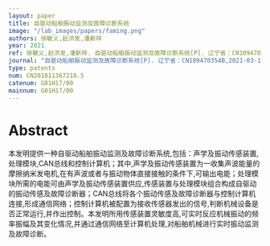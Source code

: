 ```yaml
---
layout: paper
title: 自驱动船舶振动监测及故障诊断系统
image: "/lab_images/papers/faming.png"
authors: 徐敏义,赵洪发,潘新祥
year: 2021
ref: 徐敏义,赵洪发,潘新祥. 自驱动船舶振动监测及故障诊断系统[P]. 辽宁省：CN109470354B,2021-03-19
journal: "自驱动船舶振动监测及故障诊断系统[P]. 辽宁省：CN109470354B,2021-03-19"
type: patents
num: CN201811367218.5
catenum: G01H17/00
mainnum: G01H17/00
---
```


# Abstract

本发明提供一种自驱动船舶振动监测及故障诊断系统,包括：声学及振动传感装置,处理模块,CAN总线和控制计算机；其中,声学及振动传感装置为一收集声波能量的摩擦纳米发电机,在有声波或者与振动物体直接接触的条件下,可输出电能；处理模块所需的电能可由声学及振动传感装置供应,传感装置与处理模块组合构成自驱动的振动传感及故障诊断器；CAN总线将各个振动传感及故障诊断器与控制计算机连接,形成通信网络；控制计算机被配置为接收传感器发出的信号,判断机械设备是否正常运行,并作出控制。本发明所用传感装置灵敏度高,可实时反应机械振动的频率振幅及其变化情况,并通过通信网络至计算机处理,对船舶机械进行实时振动监测及故障诊断。